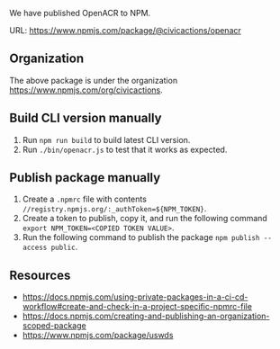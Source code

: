 We have published OpenACR to NPM.

URL: https://www.npmjs.com/package/@civicactions/openacr

## Organization

The above package is under the organization https://www.npmjs.com/org/civicactions.

## Build CLI version manually

1. Run `npm run build` to build latest CLI version.
2. Run `./bin/openacr.js` to test that it works as expected.

## Publish package manually

1. Create a `.npmrc` file with contents `//registry.npmjs.org/:_authToken=${NPM_TOKEN}`.
2. Create a token to publish, copy it, and run the following command `export NPM_TOKEN=<COPIED TOKEN VALUE>`.
3. Run the following command to publish the package `npm publish --access public`.

## Resources

- https://docs.npmjs.com/using-private-packages-in-a-ci-cd-workflow#create-and-check-in-a-project-specific-npmrc-file
- https://docs.npmjs.com/creating-and-publishing-an-organization-scoped-package
- https://www.npmjs.com/package/uswds
